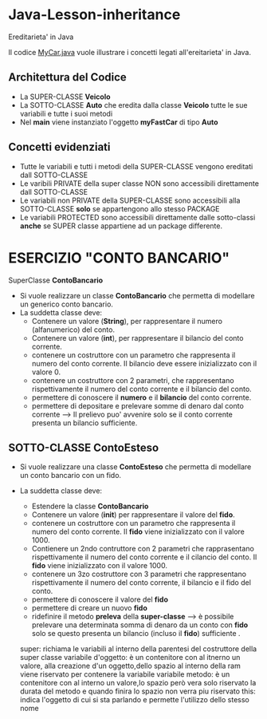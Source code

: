 # Java-Lesson-inheritance
Ereditarieta' in Java

Il codice [MyCar.java](https://github.com/Prof-Matteo-Palitto-Peano/Java-Lesson-inheritance/blob/master/MyCar.java) vuole illustrare i concetti legati all'ereitarieta' in Java.

## Architettura del Codice
* La SUPER-CLASSE **Veicolo**
* La SOTTO-CLASSE **Auto** che eredita dalla classe **Veicolo** tutte le sue variabili e tutte i suoi metodi
* Nel **main** viene instanziato l'oggetto **myFastCar** di tipo **Auto**

## Concetti evidenziati
* Tutte le variabili e tutti i metodi della SUPER-CLASSE vengono ereditati dall SOTTO-CLASSE
* Le varibili PRIVATE della super classe NON sono accessibili direttamente dall SOTTO-CLASSE
* Le variabili non PRIVATE della SUPER-CLASSE sono accessibili alla SOTTO-CLASSE **solo** se appartengono allo stesso PACKAGE
* Le variabili PROTECTED sono accessibili direttamente dalle sotto-classi **anche** se SUPER classe appartiene ad un package differente.


# ESERCIZIO "CONTO BANCARIO"
SuperClasse **ContoBancario**
* Si vuole realizzare un classe **ContoBancario** che permetta di modellare un generico conto bancario.
* La suddetta classe deve:
  - Contenere un valore (**String**), per rappresentare il numero (alfanumerico) del conto.
  - Contenere un valore (**int**), per rappresentare il bilancio del conto corrente.
  - contenere un costruttore con un parametro che rappresenta il  numero del conto corrente. Il bilancio deve essere inizializzato con il valore 0.
  - contenere un costruttore con 2 parametri, che rappresentano rispettivamente il numero del conto corrente e il bilancio del conto.
  - permettere di conoscere il **numero** e il **bilancio** del conto corrente.
  - permettere di depositare e prelevare somme di denaro dal conto corrente --> Il prelievo puo' avvenire solo se il conto corrente presenta un bilancio sufficiente.
  
## SOTTO-CLASSE ContoEsteso

* Si vuole realizzare una classe **ContoEsteso** che permetta di modellare un conto bancario con un fido.
* La suddetta classe deve:
  - Estendere la classe **ContoBancario**
  - Contenere un valore (**init**) per rappresentare il valore del **fido**.
  - contenere un costruttore con un parametro che rappresenta il numero del conto corrente. Il **fido** viene inizializzato con il valore 1000.
  - Contienere un 2ndo contruttore con 2 parametri che rapprasentano rispettivamente il numero del conto corrente e il cilancio del conto. Il **fido** viene inizializzato con il valore 1000.
  - contenere un 3zo costruttore con 3 parametri che rappresentano rispettivamente il numero del conto corrente, il bilancio e il fido del conto.
  - permettere di conoscere il valore del **fido** 
  - permettere di creare un nuovo **fido**
  - ridefinire il metodo **preleva** della **super-classe** --> è possibile prelevare una determinata somma di denaro da un conto con **fido** solo se questo presenta un bilancio (incluso il **fido**) sufficiente .
  
  super: richiama le variabili al interno della parentesi del costruttore della super classe 
  variabile d'oggetto: è un contenitore con al itnerno un valore, alla creazione d'un oggetto,dello spazio al interno della ram viene riservato per contenere la variabile
  variabile metodo: è un contenitore con al interno un valore,lo spazio però vera solo riservato la durata del metodo e quando finira lo spazio non verra piu riservato
  this: indica l'oggetto di cui si sta parlando e permette l'utilizzo dello stesso nome 
  
 
